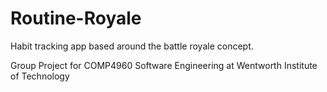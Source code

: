# Routine-Royale
Habit tracking app based around the battle royale concept.

Group Project for COMP4960 Software Engineering at Wentworth Institute of Technology
